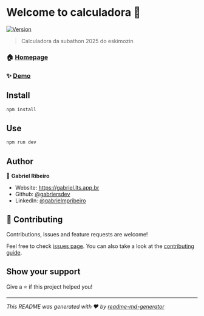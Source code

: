 # Welcome to calculadora 👋

[![Version](https://img.shields.io/npm/v/calculadora.svg)](https://www.npmjs.com/package/calculadora)

> Calculadora da subathon 2025 do eskimozin

### 🏠 [Homepage](/)

### ✨ [Demo](https://eskimozin.github.io/calculadora/)

## Install

```sh
npm install
```

## Use

```sh
npm run dev
```

## Author

👤 **Gabriel Ribeiro**

* Website: https://gabriel.lts.app.br
* Github: [@gabriersdev](https://github.com/gabriersdev)
* LinkedIn: [@gabrielmpribeiro](https://linkedin.com/in/gabrielmpribeiro)

## 🤝 Contributing

Contributions, issues and feature requests are welcome!

Feel free to check [issues page](https://github.com/eskimozin/calculadora/issues). You can also take a look at the [contributing guide](https://github.com/eskimozin/calculadora/issues).

## Show your support

Give a ⭐️ if this project helped you!


***
_This README was generated with ❤️ by [readme-md-generator](https://github.com/kefranabg/readme-md-generator)_